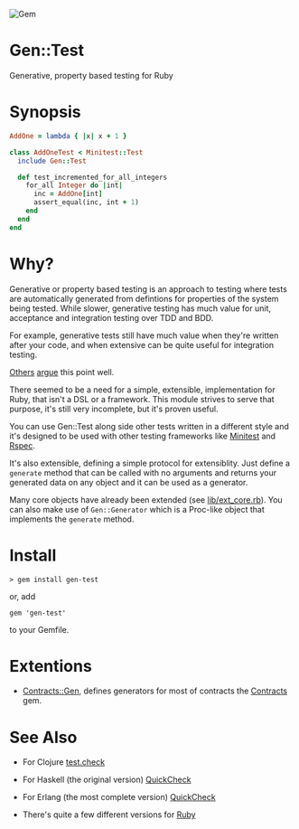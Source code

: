 ![Gem](https://img.shields.io/gem/v/gen-test)

Gen::Test
=========

Generative, property based testing for Ruby

Synopsis
========
    
```ruby
AddOne = lambda { |x| x + 1 }

class AddOneTest < Minitest::Test
  include Gen::Test

  def test_incremented_for_all_integers
    for_all Integer do |int|
      inc = AddOne[int]
      assert_equal(inc, int + 1)
    end
  end
end
```

Why?
====

Generative or property based testing is an approach to testing where tests are automatically generated from
defintions for properties of the system being tested. While slower, generative testing has much value for
unit, acceptance and integration testing over TDD and BDD.

For example, generative tests still have much value when they're written after your code, and when extensive
can be quite useful for integration testing.

[Others](https://www.youtube.com/watch?v=r5i_OiZw6Sw) [argue](http://www.quviq.com/products/quickcheck-for-c/)
this point well.

There seemed to be a need for a simple, extensible, implementation for Ruby, that isn't a DSL or a framework.
This module strives to serve that purpose, it's still very incomplete, but it's proven useful.

You can use Gen::Test along side other tests written in a different style and it's designed to be used with
other testing frameworks like [Minitest](https://github.com/seattlerb/minitest) and [Rspec](https://rspec.info/).

It's also extensible, defining a simple protocol for extensiblity. Just define a `generate` method that can
be called with no arguments and returns your generated data on any object and it can be used as a generator.

Many core objects have already been extended (see [lib/ext_core.rb](lib/ext_core.rb)). You can also make use
of `Gen::Generator` which is a Proc-like object that implements the `generate` method.

Install
=======

    > gem install gen-test

or, add

    gem 'gen-test'

to your Gemfile.

Extentions
==========

- [Contracts::Gen](https://github.com/delonnewman/contracts-gen), defines generators for most of
  contracts the [Contracts](https://github.com/egonSchiele/contracts.ruby) gem.

See Also
========

- For Clojure [test.check](https://github.com/clojure/test.check)
- For Haskell (the original version) [QuickCheck](https://hackage.haskell.org/package/QuickCheck)
- For Erlang (the most complete version) [QuickCheck](http://www.quviq.com/products/erlang-quickcheck/)

- There's quite a few different versions for [Ruby](https://rubygems.org/search?utf8=%E2%9C%93&query=quickcheck)
